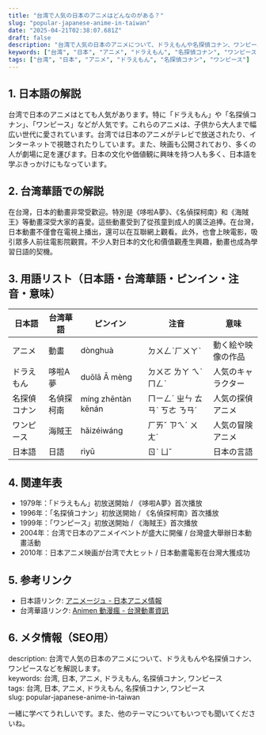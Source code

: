 ```yaml
---
title: "台湾で人気の日本のアニメはどんなのがある？"
slug: "popular-japanese-anime-in-taiwan"
date: "2025-04-21T02:38:07.681Z"
draft: false
description: "台湾で人気の日本のアニメについて、ドラえもんや名探偵コナン、ワンピースなどを解説します。"
keywords: ["台湾", "日本", "アニメ", "ドラえもん", "名探偵コナン", "ワンピース"]
tags: ["台湾", "日本", "アニメ", "ドラえもん", "名探偵コナン", "ワンピース"]
---
```


## 1. 日本語の解説  
台湾で日本のアニメはとても人気があります。特に「ドラえもん」や「名探偵コナン」、「ワンピース」などが人気です。これらのアニメは、子供から大人まで幅広い世代に愛されています。台湾では日本のアニメがテレビで放送されたり、インターネットで視聴されたりしています。また、映画も公開されており、多くの人が劇場に足を運びます。日本の文化や価値観に興味を持つ人も多く、日本語を学ぶきっかけにもなっています。

## 2. 台湾華語での解説  
在台灣，日本的動畫非常受歡迎。特別是《哆啦A夢》、《名偵探柯南》和《海賊王》等動畫深受大家的喜愛。這些動畫受到了從孩童到成人的廣泛追捧。在台灣，日本動畫不僅會在電視上播出，還可以在互聯網上觀看。此外，也會上映電影，吸引眾多人前往電影院觀賞。不少人對日本的文化和價值觀產生興趣，動畫也成為學習日語的契機。

## 3. 用語リスト（日本語・台湾華語・ピンイン・注音・意味）  

| 日本語      | 台湾華語      | ピンイン     | 注音      | 意味               |
|-----------|-----------|-----------|---------|------------------|
| アニメ      | 動畫        | dònghuà   | ㄉㄨㄥˋㄏㄨㄚˋ | 動く絵や映像の作品 |
| ドラえもん  | 哆啦A夢      | duōlā Ā mèng | ㄉㄨㄛ ㄌㄚ ㄟˋ ㄇㄥˋ | 人気のキャラクター |
| 名探偵コナン | 名偵探柯南   | míng zhēntàn kēnán | ㄇㄧㄥˊ ㄓㄣ ㄊㄢˋ ㄎㄜ ㄋㄢˊ | 人気の探偵アニメ  |
| ワンピース  | 海賊王       | hǎizéiwáng | ㄏㄞˇ ㄗㄟˊ ㄨㄤˊ | 人気の冒険アニメ  |
| 日本語      | 日語        | rìyǔ      | ㄖˋ ㄩˇ | 日本の言語       |

## 4. 関連年表  

- 1979年：「ドラえもん」初放送開始 / 《哆啦A夢》首次播放
- 1996年：「名探偵コナン」初放送開始 / 《名偵探柯南》首次播放
- 1999年：「ワンピース」初放送開始 / 《海賊王》首次播放
- 2004年：台湾で日本のアニメイベントが盛大に開催 / 台灣盛大舉辦日本動畫活動
- 2010年：日本アニメ映画が台湾で大ヒット / 日本動畫電影在台灣大獲成功

## 5. 参考リンク  

- 日本語リンク: [アニメージュ - 日本アニメ情報](https://animage.jp)
- 台湾華語リンク: [Animen 動漫瘋 - 台灣動畫資訊](https://www.animen.com.tw)

## 6. メタ情報（SEO用）  
description: 台湾で人気の日本のアニメについて、ドラえもんや名探偵コナン、ワンピースなどを解説します。  
keywords: 台湾, 日本, アニメ, ドラえもん, 名探偵コナン, ワンピース  
tags: 台湾, 日本, アニメ, ドラえもん, 名探偵コナン, ワンピース  
slug: popular-japanese-anime-in-taiwan

一緒に学べてうれしいです。また、他のテーマについてもいつでも聞いてくださいね。